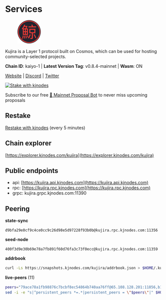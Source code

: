 # Services

<figure><img src="https://raw.githubusercontent.com/kj89/cosmos-images/main/logos/kujira.png" alt=""><figcaption></figcaption></figure>

Kujira is a Layer 1 protocol built on Cosmos, which can be used for  hosting community-selected projects.

**Chain ID**: kaiyo-1 | **Latest Version Tag**: v0.8.4-mainnet | **Wasm**: ON

[Website](https://kujira.app) | [Discord](https://discord.gg/teamkujira) | [Twitter](https://twitter.com/TeamKujira)

[![Stake with kjnodes](https://i.ibb.co/cr44Q8j/button-stake-with-kjnodes.png)](https://restake.app/kujira/kujiravaloper1tnuqj73jfn3724lqz34c27tuv80nv336sadqym)

Subscribe to our free [🤖 Mainnet Proposal Bot](https://t.me/kjnodes_proposal_bot) to never miss upcoming proposals

## Restake

[Restake with kjnodes](https://restake.app/kujira/kujiravaloper1tnuqj73jfn3724lqz34c27tuv80nv336sadqym) (every 5 minutes)
## Chain explorer
[https://explorer.kjnodes.com/kujira](https://explorer.kjnodes.com/kujira)

## Public endpoints

* api: [https://kujira.api.kjnodes.com](https://kujira.api.kjnodes.com)
* rpc: [https://kujira.rpc.kjnodes.com](https://kujira.rpc.kjnodes.com)
* grpc: kujira.grpc.kjnodes.com:11390

## Peering

**state-sync**

```text
d9bfa29e0cf9c4ce0cc9c26d98e5d97228f93b0b@kujira.rpc.kjnodes.com:11356
```

**seed-node**

```text
400f3d9e30b69e78a7fb891f60d76fa3c73f0ecc@kujira.rpc.kjnodes.com:11359
```

**addrbook**
```bash
curl -Ls https://snapshots.kjnodes.com/kujira/addrbook.json > $HOME/.kujira/config/addrbook.json
```

**live-peers** (11)
```bash
peers="79ace78a1fb98876c7bcbf8ec54864b740aa76ff@65.108.128.201:11856,b12591db8b67f7a78b2834b5c122299fdb6c8deb@65.108.201.154:2060,b212d5740b2e11e54f56b072dc13b6134650cfb5@169.155.169.213:26656,09076c7908db88316498cf4cd4702a8d269e0da9@15.235.114.85:26656,d6d14f99ef25c8ffee6fa4afca40fece0c1ab9fe@107.181.229.154:20656,3d150f6a71caca5607daff69c9049c04c37da64e@51.210.223.186:30095,66c551ebcb68fe343c7e2720593dc47426813a68@93.189.30.101:26656,d2247f7b919f0781c90ee61958d7044665a22d38@169.155.169.182:26656,c8b74590ce04f0f7c32b1c668290e00ec7ec275e@148.113.8.63:11856,6cf8b25d99bacca213c1d762e8d9ea21636fea41@178.211.139.222:26656,d9bfa29e0cf9c4ce0cc9c26d98e5d97228f93b0b@65.109.88.38:11356"
sed -i -e "s|^persistent_peers *=.*|persistent_peers = \"$peers\"|" $HOME/.kujira/config/config.toml
```
